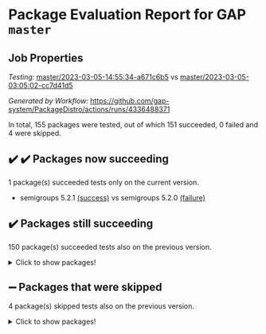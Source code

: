 # Package Evaluation Report for GAP `master`

## Job Properties

*Testing:* [master/2023-03-05-14:55:34-a671c6b5](https://github.com/gap-system/PackageDistro/blob/data/reports/master/2023-03-05-14:55:34-a671c6b5) vs [master/2023-03-05-03:05:02-cc7d41d5](https://github.com/gap-system/PackageDistro/blob/data/reports/master/2023-03-05-03:05:02-cc7d41d5)

*Generated by Workflow:* https://github.com/gap-system/PackageDistro/actions/runs/4336488371

In total, 155 packages were tested, out of which 151 succeeded, 0 failed and 4 were skipped.

## :heavy_check_mark: :heavy_check_mark: Packages now succeeding

1 package(s) succeeded tests only on the current version.
- semigroups 5.2.1 [(success)](https://github.com/gap-system/PackageDistro/actions/runs/4336488371/jobs/7571951173) vs semigroups 5.2.0 [(failure)](https://github.com/gap-system/PackageDistro/actions/runs/4333959732/jobs/7567609080)

## :heavy_check_mark: Packages still succeeding

150 package(s) succeeded tests also on the previous version.
<details><summary>Click to show packages!</summary>

- 4ti2interface 2023.02-04 [(success)](https://github.com/gap-system/PackageDistro/actions/runs/4336488371/jobs/7571945601)
- ace 5.6.2 [(success)](https://github.com/gap-system/PackageDistro/actions/runs/4336488371/jobs/7571945662)
- aclib 1.3.2 [(success)](https://github.com/gap-system/PackageDistro/actions/runs/4336488371/jobs/7571945697)
- agt 0.3.1 [(success)](https://github.com/gap-system/PackageDistro/actions/runs/4336488371/jobs/7571945751)
- alnuth 3.2.1 [(success)](https://github.com/gap-system/PackageDistro/actions/runs/4336488371/jobs/7571945795)
- anupq 3.3.0 [(success)](https://github.com/gap-system/PackageDistro/actions/runs/4336488371/jobs/7571945862)
- atlasrep 2.1.6 [(success)](https://github.com/gap-system/PackageDistro/actions/runs/4336488371/jobs/7571945906)
- autodoc 2022.10.20 [(success)](https://github.com/gap-system/PackageDistro/actions/runs/4336488371/jobs/7571945960)
- automata 1.15 [(success)](https://github.com/gap-system/PackageDistro/actions/runs/4336488371/jobs/7571945989)
- automgrp 1.3.2 [(success)](https://github.com/gap-system/PackageDistro/actions/runs/4336488371/jobs/7571946028)
- autpgrp 1.11 [(success)](https://github.com/gap-system/PackageDistro/actions/runs/4336488371/jobs/7571946061)
- cap 2023.03-02 [(success)](https://github.com/gap-system/PackageDistro/actions/runs/4336488371/jobs/7571946098)
- caratinterface 2.3.4 [(success)](https://github.com/gap-system/PackageDistro/actions/runs/4336488371/jobs/7571946135)
- cddinterface 2022.11.01 [(success)](https://github.com/gap-system/PackageDistro/actions/runs/4336488371/jobs/7571946171)
- circle 1.6.6 [(success)](https://github.com/gap-system/PackageDistro/actions/runs/4336488371/jobs/7571946198)
- classicpres 1.22 [(success)](https://github.com/gap-system/PackageDistro/actions/runs/4336488371/jobs/7571946235)
- cohomolo 1.6.11 [(success)](https://github.com/gap-system/PackageDistro/actions/runs/4336488371/jobs/7571946272)
- congruence 1.2.5 [(success)](https://github.com/gap-system/PackageDistro/actions/runs/4336488371/jobs/7571946307)
- corelg 1.56 [(success)](https://github.com/gap-system/PackageDistro/actions/runs/4336488371/jobs/7571946347)
- crime 1.6 [(success)](https://github.com/gap-system/PackageDistro/actions/runs/4336488371/jobs/7571946383)
- crisp 1.4.6 [(success)](https://github.com/gap-system/PackageDistro/actions/runs/4336488371/jobs/7571946422)
- crypting 0.10.4 [(success)](https://github.com/gap-system/PackageDistro/actions/runs/4336488371/jobs/7571946461)
- cryst 4.1.25 [(success)](https://github.com/gap-system/PackageDistro/actions/runs/4336488371/jobs/7571946509)
- crystcat 1.1.10 [(success)](https://github.com/gap-system/PackageDistro/actions/runs/4336488371/jobs/7571946562)
- ctbllib 1.3.4 [(success)](https://github.com/gap-system/PackageDistro/actions/runs/4336488371/jobs/7571946603)
- cubefree 1.19 [(success)](https://github.com/gap-system/PackageDistro/actions/runs/4336488371/jobs/7571946661)
- curlinterface 2.3.1 [(success)](https://github.com/gap-system/PackageDistro/actions/runs/4336488371/jobs/7571946710)
- cvec 2.7.6 [(success)](https://github.com/gap-system/PackageDistro/actions/runs/4336488371/jobs/7571946760)
- datastructures 0.3.0 [(success)](https://github.com/gap-system/PackageDistro/actions/runs/4336488371/jobs/7571946811)
- deepthought 1.0.6 [(success)](https://github.com/gap-system/PackageDistro/actions/runs/4336488371/jobs/7571946862)
- design 1.8 [(success)](https://github.com/gap-system/PackageDistro/actions/runs/4336488371/jobs/7571946900)
- difsets 2.3.1 [(success)](https://github.com/gap-system/PackageDistro/actions/runs/4336488371/jobs/7571946939)
- digraphs 1.6.1 [(success)](https://github.com/gap-system/PackageDistro/actions/runs/4336488371/jobs/7571946989)
- edim 1.3.6 [(success)](https://github.com/gap-system/PackageDistro/actions/runs/4336488371/jobs/7571947038)
- example 4.3.4 [(success)](https://github.com/gap-system/PackageDistro/actions/runs/4336488371/jobs/7571947089)
- examplesforhomalg 2023.02-04 [(success)](https://github.com/gap-system/PackageDistro/actions/runs/4336488371/jobs/7571947126)
- factint 1.6.3 [(success)](https://github.com/gap-system/PackageDistro/actions/runs/4336488371/jobs/7571947175)
- ferret 1.0.9 [(success)](https://github.com/gap-system/PackageDistro/actions/runs/4336488371/jobs/7571947220)
- fga 1.4.0 [(success)](https://github.com/gap-system/PackageDistro/actions/runs/4336488371/jobs/7571947280)
- fining 1.5.5 [(success)](https://github.com/gap-system/PackageDistro/actions/runs/4336488371/jobs/7571947330)
- float 1.0.3 [(success)](https://github.com/gap-system/PackageDistro/actions/runs/4336488371/jobs/7571947394)
- format 1.4.3 [(success)](https://github.com/gap-system/PackageDistro/actions/runs/4336488371/jobs/7571947447)
- forms 1.2.9 [(success)](https://github.com/gap-system/PackageDistro/actions/runs/4336488371/jobs/7571947500)
- fplsa 1.2.6 [(success)](https://github.com/gap-system/PackageDistro/actions/runs/4336488371/jobs/7571947539)
- fr 2.4.12 [(success)](https://github.com/gap-system/PackageDistro/actions/runs/4336488371/jobs/7571947588)
- francy 1.2.5 [(success)](https://github.com/gap-system/PackageDistro/actions/runs/4336488371/jobs/7571947637)
- fwtree 1.3 [(success)](https://github.com/gap-system/PackageDistro/actions/runs/4336488371/jobs/7571947688)
- gapdoc 1.6.6 [(success)](https://github.com/gap-system/PackageDistro/actions/runs/4336488371/jobs/7571947735)
- gauss 2023.02-04 [(success)](https://github.com/gap-system/PackageDistro/actions/runs/4336488371/jobs/7571947781)
- gaussforhomalg 2023.02-04 [(success)](https://github.com/gap-system/PackageDistro/actions/runs/4336488371/jobs/7571947835)
- gbnp 1.0.5 [(success)](https://github.com/gap-system/PackageDistro/actions/runs/4336488371/jobs/7571947867)
- generalizedmorphismsforcap 2023.02-01 [(success)](https://github.com/gap-system/PackageDistro/actions/runs/4336488371/jobs/7571947913)
- genss 1.6.8 [(success)](https://github.com/gap-system/PackageDistro/actions/runs/4336488371/jobs/7571947961)
- gradedmodules 2023.02-04 [(success)](https://github.com/gap-system/PackageDistro/actions/runs/4336488371/jobs/7571948009)
- gradedringforhomalg 2023.02-04 [(success)](https://github.com/gap-system/PackageDistro/actions/runs/4336488371/jobs/7571948054)
- grape 4.9.0 [(success)](https://github.com/gap-system/PackageDistro/actions/runs/4336488371/jobs/7571948097)
- groupoids 1.73 [(success)](https://github.com/gap-system/PackageDistro/actions/runs/4336488371/jobs/7571948123)
- grpconst 2.6.4 [(success)](https://github.com/gap-system/PackageDistro/actions/runs/4336488371/jobs/7571948171)
- guarana 0.96.3 [(success)](https://github.com/gap-system/PackageDistro/actions/runs/4336488371/jobs/7571948213)
- guava 3.18 [(success)](https://github.com/gap-system/PackageDistro/actions/runs/4336488371/jobs/7571948279)
- hap 1.53 [(success)](https://github.com/gap-system/PackageDistro/actions/runs/4336488371/jobs/7571948333)
- hapcryst 0.1.15 [(success)](https://github.com/gap-system/PackageDistro/actions/runs/4336488371/jobs/7571948365)
- hecke 1.5.3 [(success)](https://github.com/gap-system/PackageDistro/actions/runs/4336488371/jobs/7571948404)
- help 3.5 [(success)](https://github.com/gap-system/PackageDistro/actions/runs/4336488371/jobs/7571948449)
- homalg 2023.02-05 [(success)](https://github.com/gap-system/PackageDistro/actions/runs/4336488371/jobs/7571948487)
- homalgtocas 2023.02-04 [(success)](https://github.com/gap-system/PackageDistro/actions/runs/4336488371/jobs/7571948530)
- idrel 2.45 [(success)](https://github.com/gap-system/PackageDistro/actions/runs/4336488371/jobs/7571948588)
- images 1.3.1 [(success)](https://github.com/gap-system/PackageDistro/actions/runs/4336488371/jobs/7571948633)
- intpic 0.3.0 [(success)](https://github.com/gap-system/PackageDistro/actions/runs/4336488371/jobs/7571948676)
- io 4.8.1 [(success)](https://github.com/gap-system/PackageDistro/actions/runs/4336488371/jobs/7571948712)
- io_forhomalg 2023.02-04 [(success)](https://github.com/gap-system/PackageDistro/actions/runs/4336488371/jobs/7571948760)
- irredsol 1.4.4 [(success)](https://github.com/gap-system/PackageDistro/actions/runs/4336488371/jobs/7571948798)
- json 2.1.1 [(success)](https://github.com/gap-system/PackageDistro/actions/runs/4336488371/jobs/7571948846)
- jupyterkernel 1.5.0 [(success)](https://github.com/gap-system/PackageDistro/actions/runs/4336488371/jobs/7571948884)
- jupyterviz 1.5.6 [(success)](https://github.com/gap-system/PackageDistro/actions/runs/4336488371/jobs/7571948927)
- kan 1.35 [(success)](https://github.com/gap-system/PackageDistro/actions/runs/4336488371/jobs/7571948963)
- kbmag 1.5.11 [(success)](https://github.com/gap-system/PackageDistro/actions/runs/4336488371/jobs/7571949001)
- laguna 3.9.6 [(success)](https://github.com/gap-system/PackageDistro/actions/runs/4336488371/jobs/7571949042)
- liealgdb 2.2.1 [(success)](https://github.com/gap-system/PackageDistro/actions/runs/4336488371/jobs/7571949063)
- liepring 2.8 [(success)](https://github.com/gap-system/PackageDistro/actions/runs/4336488371/jobs/7571949089)
- liering 2.4.2 [(success)](https://github.com/gap-system/PackageDistro/actions/runs/4336488371/jobs/7571949116)
- linearalgebraforcap 2023.03-01 [(success)](https://github.com/gap-system/PackageDistro/actions/runs/4336488371/jobs/7571949162)
- localizeringforhomalg 2023.02-04 [(success)](https://github.com/gap-system/PackageDistro/actions/runs/4336488371/jobs/7571949200)
- loops 3.4.3 [(success)](https://github.com/gap-system/PackageDistro/actions/runs/4336488371/jobs/7571949230)
- lpres 1.0.3 [(success)](https://github.com/gap-system/PackageDistro/actions/runs/4336488371/jobs/7571949284)
- majoranaalgebras 1.5.1 [(success)](https://github.com/gap-system/PackageDistro/actions/runs/4336488371/jobs/7571949322)
- mapclass 1.4.6 [(success)](https://github.com/gap-system/PackageDistro/actions/runs/4336488371/jobs/7571949349)
- matgrp 0.70 [(success)](https://github.com/gap-system/PackageDistro/actions/runs/4336488371/jobs/7571949384)
- matricesforhomalg 2023.02-04 [(success)](https://github.com/gap-system/PackageDistro/actions/runs/4336488371/jobs/7571949417)
- modisom 2.5.4 [(success)](https://github.com/gap-system/PackageDistro/actions/runs/4336488371/jobs/7571949449)
- modulepresentationsforcap 2023.02-03 [(success)](https://github.com/gap-system/PackageDistro/actions/runs/4336488371/jobs/7571949478)
- modules 2023.02-04 [(success)](https://github.com/gap-system/PackageDistro/actions/runs/4336488371/jobs/7571949514)
- monoidalcategories 2023.02-05 [(success)](https://github.com/gap-system/PackageDistro/actions/runs/4336488371/jobs/7571949552)
- nconvex 2022.09-01 [(success)](https://github.com/gap-system/PackageDistro/actions/runs/4336488371/jobs/7571949594)
- nilmat 1.4.2 [(success)](https://github.com/gap-system/PackageDistro/actions/runs/4336488371/jobs/7571949634)
- nock 1.5 [(success)](https://github.com/gap-system/PackageDistro/actions/runs/4336488371/jobs/7571949681)
- normalizinterface 1.3.5 [(success)](https://github.com/gap-system/PackageDistro/actions/runs/4336488371/jobs/7571949717)
- nq 2.5.9 [(success)](https://github.com/gap-system/PackageDistro/actions/runs/4336488371/jobs/7571949752)
- numericalsgps 1.3.1 [(success)](https://github.com/gap-system/PackageDistro/actions/runs/4336488371/jobs/7571949792)
- openmath 11.5.3 [(success)](https://github.com/gap-system/PackageDistro/actions/runs/4336488371/jobs/7571949847)
- orb 4.9.0 [(success)](https://github.com/gap-system/PackageDistro/actions/runs/4336488371/jobs/7571949892)
- packagemanager 1.4.0 [(success)](https://github.com/gap-system/PackageDistro/actions/runs/4336488371/jobs/7571949945)
- patternclass 2.4.3 [(success)](https://github.com/gap-system/PackageDistro/actions/runs/4336488371/jobs/7571950000)
- permut 2.0.4 [(success)](https://github.com/gap-system/PackageDistro/actions/runs/4336488371/jobs/7571950047)
- polenta 1.3.10 [(success)](https://github.com/gap-system/PackageDistro/actions/runs/4336488371/jobs/7571950095)
- polymaking 0.8.6 [(success)](https://github.com/gap-system/PackageDistro/actions/runs/4336488371/jobs/7571950174)
- primgrp 3.4.4 [(success)](https://github.com/gap-system/PackageDistro/actions/runs/4336488371/jobs/7571950233)
- profiling 2.5.2 [(success)](https://github.com/gap-system/PackageDistro/actions/runs/4336488371/jobs/7571950302)
- qpa 1.34 [(success)](https://github.com/gap-system/PackageDistro/actions/runs/4336488371/jobs/7571950348)
- quagroup 1.8.3 [(success)](https://github.com/gap-system/PackageDistro/actions/runs/4336488371/jobs/7571950429)
- radiroot 2.9 [(success)](https://github.com/gap-system/PackageDistro/actions/runs/4336488371/jobs/7571950490)
- rcwa 4.7.1 [(success)](https://github.com/gap-system/PackageDistro/actions/runs/4336488371/jobs/7571950559)
- rds 1.8 [(success)](https://github.com/gap-system/PackageDistro/actions/runs/4336488371/jobs/7571950619)
- recog 1.4.2 [(success)](https://github.com/gap-system/PackageDistro/actions/runs/4336488371/jobs/7571950705)
- repndecomp 1.3.0 [(success)](https://github.com/gap-system/PackageDistro/actions/runs/4336488371/jobs/7571950773)
- repsn 3.1.0 [(success)](https://github.com/gap-system/PackageDistro/actions/runs/4336488371/jobs/7571950880)
- resclasses 4.7.3 [(success)](https://github.com/gap-system/PackageDistro/actions/runs/4336488371/jobs/7571950938)
- ringsforhomalg 2023.02-05 [(success)](https://github.com/gap-system/PackageDistro/actions/runs/4336488371/jobs/7571950999)
- sco 2023.02-04 [(success)](https://github.com/gap-system/PackageDistro/actions/runs/4336488371/jobs/7571951051)
- scscp 2.4.1 [(success)](https://github.com/gap-system/PackageDistro/actions/runs/4336488371/jobs/7571951114)
- sglppow 2.3 [(success)](https://github.com/gap-system/PackageDistro/actions/runs/4336488371/jobs/7571951235)
- sgpviz 0.999.5 [(success)](https://github.com/gap-system/PackageDistro/actions/runs/4336488371/jobs/7571951298)
- simpcomp 2.1.14 [(success)](https://github.com/gap-system/PackageDistro/actions/runs/4336488371/jobs/7571951360)
- singular 2023.02.09 [(success)](https://github.com/gap-system/PackageDistro/actions/runs/4336488371/jobs/7571951415)
- sl2reps 1.1 [(success)](https://github.com/gap-system/PackageDistro/actions/runs/4336488371/jobs/7571951485)
- sla 1.5.3 [(success)](https://github.com/gap-system/PackageDistro/actions/runs/4336488371/jobs/7571951545)
- smallgrp 1.5.2 [(success)](https://github.com/gap-system/PackageDistro/actions/runs/4336488371/jobs/7571951620)
- smallsemi 0.6.13 [(success)](https://github.com/gap-system/PackageDistro/actions/runs/4336488371/jobs/7571951682)
- sonata 2.9.6 [(success)](https://github.com/gap-system/PackageDistro/actions/runs/4336488371/jobs/7571951748)
- sophus 1.27 [(success)](https://github.com/gap-system/PackageDistro/actions/runs/4336488371/jobs/7571951794)
- spinsym 1.5.2 [(success)](https://github.com/gap-system/PackageDistro/actions/runs/4336488371/jobs/7571951848)
- standardff 0.9.4 [(success)](https://github.com/gap-system/PackageDistro/actions/runs/4336488371/jobs/7571951887)
- symbcompcc 1.3.2 [(success)](https://github.com/gap-system/PackageDistro/actions/runs/4336488371/jobs/7571951934)
- thelma 1.3 [(success)](https://github.com/gap-system/PackageDistro/actions/runs/4336488371/jobs/7571951988)
- tomlib 1.2.9 [(success)](https://github.com/gap-system/PackageDistro/actions/runs/4336488371/jobs/7571952034)
- toolsforhomalg 2023.02-06 [(success)](https://github.com/gap-system/PackageDistro/actions/runs/4336488371/jobs/7571952098)
- toric 1.9.5 [(success)](https://github.com/gap-system/PackageDistro/actions/runs/4336488371/jobs/7571952137)
- toricvarieties 2022.07.13 [(success)](https://github.com/gap-system/PackageDistro/actions/runs/4336488371/jobs/7571952179)
- transgrp 3.6.3 [(success)](https://github.com/gap-system/PackageDistro/actions/runs/4336488371/jobs/7571952227)
- ugaly 4.0.3 [(success)](https://github.com/gap-system/PackageDistro/actions/runs/4336488371/jobs/7571952296)
- unipot 1.5 [(success)](https://github.com/gap-system/PackageDistro/actions/runs/4336488371/jobs/7571952342)
- unitlib 4.2.0 [(success)](https://github.com/gap-system/PackageDistro/actions/runs/4336488371/jobs/7571952383)
- utils 0.82 [(success)](https://github.com/gap-system/PackageDistro/actions/runs/4336488371/jobs/7571952437)
- uuid 0.7 [(success)](https://github.com/gap-system/PackageDistro/actions/runs/4336488371/jobs/7571952491)
- walrus 0.9991 [(success)](https://github.com/gap-system/PackageDistro/actions/runs/4336488371/jobs/7571952542)
- wedderga 4.10.3 [(success)](https://github.com/gap-system/PackageDistro/actions/runs/4336488371/jobs/7571952591)
- xmod 2.91 [(success)](https://github.com/gap-system/PackageDistro/actions/runs/4336488371/jobs/7571952642)
- xmodalg 1.23 [(success)](https://github.com/gap-system/PackageDistro/actions/runs/4336488371/jobs/7571952684)
- yangbaxter 0.10.3 [(success)](https://github.com/gap-system/PackageDistro/actions/runs/4336488371/jobs/7571952730)
- zeromqinterface 0.14 [(success)](https://github.com/gap-system/PackageDistro/actions/runs/4336488371/jobs/7571952778)
</details>

## :heavy_minus_sign: Packages that were skipped

4 package(s) skipped tests also on the previous version.
<details><summary>Click to show packages!</summary>

- browse 1.8.20 [(skipped)](https://github.com/gap-system/PackageDistro/actions/runs/4336488371/jobs/7571811029)
- itc 1.5.1 [(skipped)](https://github.com/gap-system/PackageDistro/actions/runs/4336488371/jobs/7571811029)
- polycyclic 2.16 [(skipped)](https://github.com/gap-system/PackageDistro/actions/runs/4336488371/jobs/7571811029)
- xgap 4.31 [(skipped)](https://github.com/gap-system/PackageDistro/actions/runs/4336488371/jobs/7571811029)
</details>

